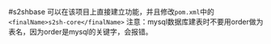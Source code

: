 #s2shbase
可以在该项目上直接建立功能，并且修改`pom.xml`中的`<finalName>s2sh-core</finalName>`
注意：mysql数据库建表时不要用order做为表名，因为order是mysql的关键字，会报错。
